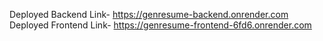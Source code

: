 Deployed Backend Link- https://genresume-backend.onrender.com
Deployed Frontend Link- https://genresume-frontend-6fd6.onrender.com